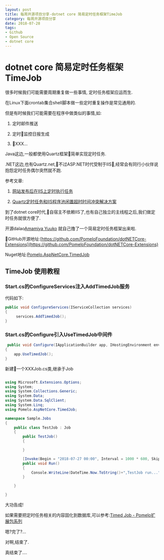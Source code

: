 ```yaml
---
layout: post
title: 每周开源项目分享-dotnet core 简易定时任务框架TimeJob
category: 每周开源项目分享
date: 2018-07-28
tags:
- Github
- Open Source
- dotnet core
---
```


# dotnet core 简易定时任务框架TimeJob

很多时候我们可能需要周期重复做一些事情, 定时任务框架应运而生.

在Linux下面crontab集合shell脚本做一些定时重复操作是常见通用的.

但是有时候我们可能需要在程序中做类似的事情,如:

1. 定时邮件推送

2. 定时监控日报生成

3. XXX...

Java这边,一般都使用Quartz框架简单实现定时任务.

.NET这边,也有Quartz.net,不过ASP.NET时代受制于IIS,经常会有同行小伙伴说抱怨定时任务偶尔突然就不跑.

参考文章:

1. [网站发布后在IIS上定时执行任务](https://blog.csdn.net/y1535623813/article/details/50537595)

2. [Quartz定时任务和IIS程序池闲置超时时间冲突解决方案](https://www.cnblogs.com/xielong/p/6802329.html)

到了dotnet core时代,自宿主不依赖IIS了,也有自己独立的主线程之后,我们做定时任务就很方便了.

开源dalao[Amamiya Yuuko](https://github.com/yukozh) 就自己撸了一个简易定时任务框架出来啦.

GitHub开源地址:[https://github.com/PomeloFoundation/dotNETCore-Extensions](https://github.com/PomeloFoundation/dotNETCore-Extensions)

Nuget地址:[Pomelo.AspNetCore.TimedJob](https://www.nuget.org/packages/Pomelo.AspNetCore.TimedJob/2.0.0-rtm-10046)

## TimeJob 使用教程

### Start.cs的ConfigureServices注入AddTimedJob服务

代码如下:

```C#
public void ConfigureServices(IServiceCollection services)
{
     services.AddTimedJob();
}
```

### Start.cs的Configure引入UseTimedJob中间件

```C#
 public void Configure(IApplicationBuilder app, IHostingEnvironment env)
{
    app.UseTimedJob();
}
```

新建一个XXXJob.cs类,继承于Job

```C#

using Microsoft.Extensions.Options;
using System;
using System.Collections.Generic;
using System.Data;
using System.Data.SqlClient;
using System.Linq;
using Pomelo.AspNetCore.TimedJob;

namespace Sample.Jobs
{
    public class TestJob : Job
    {
        public TestJob()
        {

        }

        [Invoke(Begin = "2018-07-27 00:00", Interval = 1000 * 600, SkipWhileExecuting = true)]
        public void Run()
        {
            Console.WriteLine(DateTime.Now.ToString()+",TestJob run...");
        }

    }

}

```

大功告成!

如果需要把定时任务相关的内容固化到数据库,可以参考:[Timed Job - Pomelo扩展包系列](http://www.1234.sh/post/pomelo-extensions-timed-jobs)

嗯?完了?...

对啊,结束了.

真结束了....